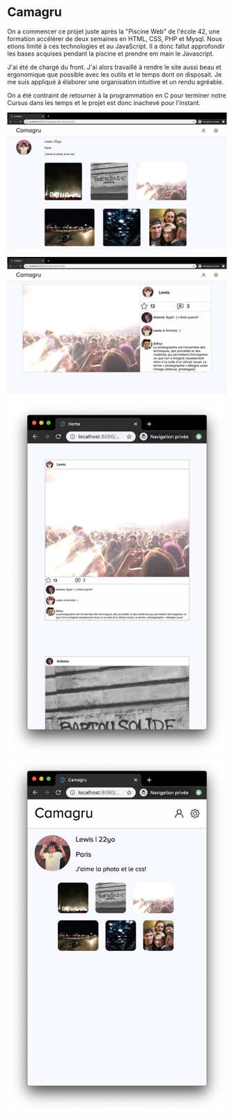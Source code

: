# Camagru

On a commencer ce projet juste après la "Piscine Web" de l'école 42, une formation accélérer de deux semaines en HTML, CSS, PHP et Mysql. Nous etions limité à ces technologies et au JavaScript. Il a donc fallut approfondir les bases acquises pendant la piscine et prendre em main le Javascript.

J'ai été de chargé du front. J'ai alors travaillé à rendre le site aussi beau et ergonomique que possible avec les outils et le temps dont on disposait. Je me suis appliqué à élaborer une organisation intuitive et un rendu agréable.

On a été contraint de retourner à la programmation en C pour terminer notre Cursus dans les temps et le projet est donc inachevé pour l'instant.


![](pics/pic1.png)  

![](pics/Pic2.png)  

![](pics/pic4.png)
![](pics/pic5.png) 

